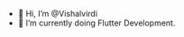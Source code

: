- 👋 Hi, I’m @Vishalvirdi
- 🌱 I’m currently doing Flutter Development.


<!---
Vishalvirdi/Vishalvirdi is a ✨ special ✨ repository because its `README.md` (this file) appears on your GitHub profile.
You can click the Preview link to take a look at your changes.
--->
